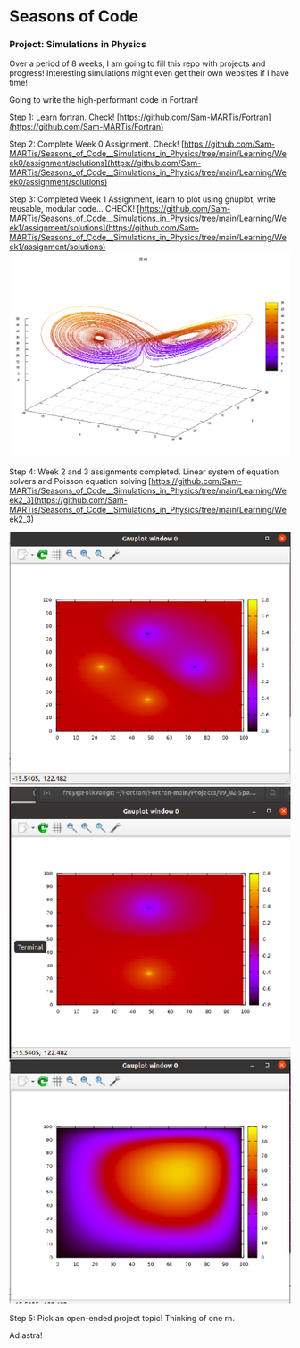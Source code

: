 # Seasons of Code

### Project: Simulations in Physics

Over a period of 8 weeks, I am going to fill this repo with projects and progress! 
Interesting simulations might even get their own websites if I have time! 

Going to write the high-performant code in Fortran!


Step 1: Learn fortran. Check!
[https://github.com/Sam-MARTis/Fortran](https://github.com/Sam-MARTis/Fortran)

Step 2: Complete Week 0 Assignment. Check!
[https://github.com/Sam-MARTis/Seasons_of_Code__Simulations_in_Physics/tree/main/Learning/Week0/assignment/solutions](https://github.com/Sam-MARTis/Seasons_of_Code__Simulations_in_Physics/tree/main/Learning/Week0/assignment/solutions)

Step 3: Completed Week 1 Assignment, learn to plot using gnuplot, write reusable, modular code... CHECK!
[https://github.com/Sam-MARTis/Seasons_of_Code__Simulations_in_Physics/tree/main/Learning/Week1/assignment/solutions](https://github.com/Sam-MARTis/Seasons_of_Code__Simulations_in_Physics/tree/main/Learning/Week1/assignment/solutions)
![alt text](Learning/Week1/assets/lorenzAttractor.png)



Step 4: Week 2 and 3 assignments completed. Linear system of equation solvers and Poisson equation solving
[https://github.com/Sam-MARTis/Seasons_of_Code__Simulations_in_Physics/tree/main/Learning/Week2_3](https://github.com/Sam-MARTis/Seasons_of_Code__Simulations_in_Physics/tree/main/Learning/Week2_3)

![dist 1](Learning/Week2_3/assets/dist1.png)
![dist 2](Learning/Week2_3/assets/dist2.png)
![dist 3](Learning/Week2_3/assets/dist3.png)



Step 5: Pick an open-ended project topic! Thinking of one rn.


Ad astra!

